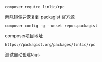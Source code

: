 
```
composer require linlic/rpc
```

解除镜像并恢复到 packagist 官方源
```
composer config -g --unset repos.packagist
```


composer项目地址
```
https://packagist.org/packages/linlic/rpc
```

测试自动创建tags
